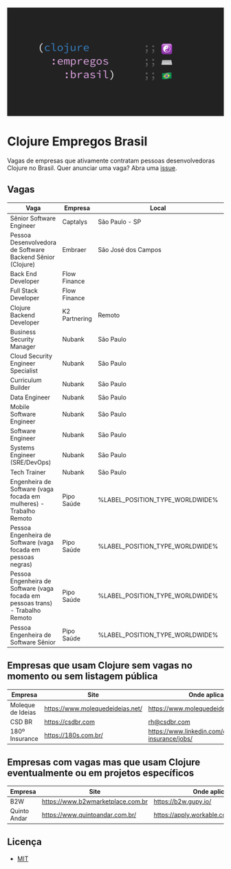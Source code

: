 ![Clojure Empregos Brasil](./docs/cover.png)

# Clojure Empregos Brasil

Vagas de empresas que ativamente contratam pessoas desenvolvedoras Clojure no Brasil. Quer anunciar uma vaga? Abra uma [issue](https://github.com/renatoalencar/clojure-empregos-brasil/issues).

## Vagas


|                                                                           Vaga |       Empresa |                           Local | Remoto? |                                                                                                           Onde aplicar |
|--------------------------------------------------------------------------------|---------------|---------------------------------|---------|------------------------------------------------------------------------------------------------------------------------|
|                                                       Sênior Software Engineer |      Captalys |                  São Paulo - SP |     Sim |                                                                                   https://captalys.gupy.io/jobs/548436 |
|                     Pessoa Desenvolvedora de Software Backend Sênior (Clojure) |       Embraer |             São José dos Campos |     Sim |                                                   https://embraer.gupy.io/jobs/1108893?jobBoardSource=gupy_public_page |
|                                                             Back End Developer |  Flow Finance |                                 |     Sim |                     https://airtable.com/embed/shrG8DnjAdAOAZm9h/tble1ghQMefhblMVK/viwOzu3raZSmdxK7Z/recdywWrnobwHWmOy |
|                                                           Full Stack Developer |  Flow Finance |                                 |     Sim |                     https://airtable.com/embed/shrG8DnjAdAOAZm9h/tble1ghQMefhblMVK/viwOzu3raZSmdxK7Z/recGtRyuHlvFhUV0v |
|                                                      Clojure Backend Developer | K2 Partnering |                          Remoto |     Sim |                                                      https://github.com/renatoalencar/clojure-empregos-brasil/issues/4 |
|                                                      Business Security Manager |        Nubank |                       São Paulo |     Não |                                                                       https://boards.greenhouse.io/nubank/jobs/3400816 |
|                                             Cloud Security Engineer Specialist |        Nubank |                       São Paulo |     Não |                                                                       https://boards.greenhouse.io/nubank/jobs/3339732 |
|                                                             Curriculum Builder |        Nubank |                       São Paulo |     Não |                                                                       https://boards.greenhouse.io/nubank/jobs/3293694 |
|                                                                  Data Engineer |        Nubank |                       São Paulo |     Não |                                                                       https://boards.greenhouse.io/nubank/jobs/3264442 |
|                                                      Mobile Software Engineer  |        Nubank |                       São Paulo |     Não |                                                                       https://boards.greenhouse.io/nubank/jobs/1776035 |
|                                                              Software Engineer |        Nubank |                       São Paulo |     Não |                                                                       https://boards.greenhouse.io/nubank/jobs/2569175 |
|                                                  Systems Engineer (SRE/DevOps) |        Nubank |                       São Paulo |     Não |                                                                       https://boards.greenhouse.io/nubank/jobs/3372800 |
|                                                                  Tech Trainer  |        Nubank |                       São Paulo |     Não |                                                                       https://boards.greenhouse.io/nubank/jobs/3293790 |
|             Engenheira de Software (vaga focada em mulheres) - Trabalho Remoto |    Pipo Saúde | %LABEL_POSITION_TYPE_WORLDWIDE% |         |             https://pipo-saude.breezy.hr/p/2508984cb6c6-engenheira-de-software-vaga-focada-em-mulheres-trabalho-remoto |
|                  Pessoa Engenheira de Software (vaga focada em pessoas negras) |    Pipo Saúde | %LABEL_POSITION_TYPE_WORLDWIDE% |         |                https://pipo-saude.breezy.hr/p/1a9152c5e824-pessoa-engenheira-de-software-vaga-focada-em-pessoas-negras |
| Pessoa Engenheira de Software (vaga focada em pessoas trans) - Trabalho Remoto |    Pipo Saúde | %LABEL_POSITION_TYPE_WORLDWIDE% |         | https://pipo-saude.breezy.hr/p/647061946892-pessoa-engenheira-de-software-vaga-focada-em-pessoas-trans-trabalho-remoto |
|                                           Pessoa Engenheira de Software Sênior |    Pipo Saúde | %LABEL_POSITION_TYPE_WORLDWIDE% |         |                                       https://pipo-saude.breezy.hr/p/323a55e4c15f-pessoa-engenheira-de-software-senior |


## Empresas que usam Clojure sem vagas no momento ou sem listagem pública


|           Empresa |                             Site |                                         Onde aplicar |
|-------------------|----------------------------------|------------------------------------------------------|
| Moleque de Ideias | https://www.molequedeideias.net/ |                     https://www.molequedeideias.net/ |
|            CSD BR |                https://csdbr.com |                                         rh@csdbr.com |
|    180º Insurance |             https://180s.com.br/ | https://www.linkedin.com/company/180-insurance/jobs/ |


## Empresas com vagas mas que usam Clojure eventualmente ou em projetos específicos


|      Empresa |                              Site |                            Onde aplicar |
|--------------|-----------------------------------|-----------------------------------------|
|          B2W | https://www.b2wmarketplace.com.br |                    https://b2w.gupy.io/ |
| Quinto Andar |   https://www.quintoandar.com.br/ | https://apply.workable.com/quintoandar/ |


## Licença

* [MIT](./LICENSE)
